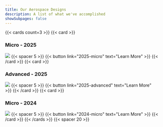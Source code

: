 ```yaml
---
title: Our Aerospace Designs
description: A list of what we've accomplished
showSubpages: false
---
```


{{< cards count=3 >}}
{{< card >}}
### Micro - 2025
![](/img/micro-on-the-concrete.jpg)
{{< spacer 5 >}}
{{< button link="2025-micro" text="Learn More" >}}
{{< /card >}}
{{< card >}}
### Advanced - 2025
![](/img/adv-gala.jpg)
{{< spacer 5 >}}
{{< button link="2025-advanced" text="Learn More" >}}
{{< /card >}}
{{< card >}}
### Micro - 2024
![](/img/micro-2024-flying.jpg)
{{< spacer 5 >}}
{{< button link="2024-micro" text="Learn More" >}}
{{< /card >}}
{{< /cards >}}
{{< spacer 20 >}}



